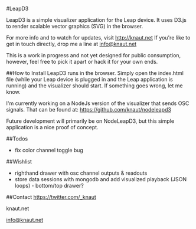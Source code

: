 #LeapD3

LeapD3 is a simple visualizer application for the Leap device. It uses D3.js to render scalable vector graphics (SVG) in the browser.

For more info and to watch for updates, visit http://knaut.net
If you're like to get in touch directly, drop me a line at info@knaut.net

This is a work in progress and not yet designed for public consumption, however, feel free to pick it apart or hack it for your own ends.

##How to Install
LeapD3 runs in the browser. Simply open the index.html file (while your Leap device is plugged in and the Leap application is running) and the visualizer should start. If something goes wrong, let me know.

I'm currently working on a NodeJs version of the visualizer that sends OSC signals. That can be found at: https://github.com/knaut/nodeleapd3

Future development will primarily be on NodeLeapD3, but this simple application is a nice proof of concept.

##Todos
- fix color channel toggle bug

##Wishlist
- righthand drawer with osc channel outputs & readouts
- store data sessions with mongodb and add visualized playback (JSON loops) - bottom/top drawer?


##Contact
https://twitter.com/_knaut

knaut.net

info@knaut.net

